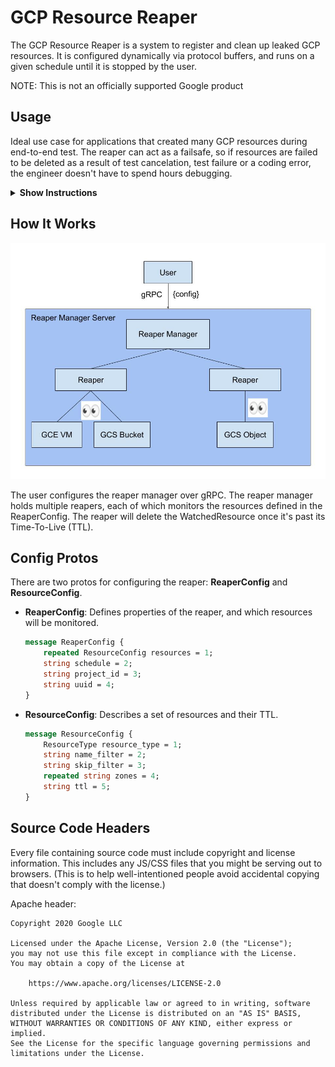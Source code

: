 # GCP Resource Reaper

The GCP Resource Reaper is a system to register and clean up leaked
GCP resources. It is configured dynamically via protocol buffers, and
runs on a given schedule until it is stopped by the user.


NOTE: This is not an officially supported Google product

## Usage

Ideal use case for applications that created many GCP resources
during end-to-end test. The reaper can act as a failsafe, so if
resources are failed to be deleted as a result of test cancelation,
test failure or a coding error, the engineer doesn't have to spend 
hours debugging.

<details><summary><b>Show Instructions</b></summary>

1. Download required tools
   * [Go](https://golang.org/dl/)
   * [Bazel](https://docs.bazel.build/versions/master/install.html)
2. Clone the repository and cd into it
   ```sh
   $ git clone https://github.com/googleinterns/cloudai-gcp-test-resource-reaper
   $ cd cloudai-gcp-test-resource-reaper
   ```
3. Start the gRPC server
   ```sh
    $ bazel run //cmd/start_server:start_server -- -logs-project=YOUR_GCP_PROJECT -logs-name=YOUR_LOGS_NAME
   ```
   **Note**: You can view logs in either the logs.txt file that was created, or in stackdriver cloud logs based off of the information you passed here.
4. Start the reaper manager
   ```sh
   $ bazel run //cmd/reaper:reaper -- start
   ```
5. Create a new reaper
   ```sh
   $ bazel run //cmd/reaper:reaper -- create
   ```
6. Follow the prompt to create a new reaper based off of which resource you want to monitor
7. Once the reaper is created, you can run any of the following:
   * View all running reapers:
    ```sh
    $ bazel run //cmd/reaper:reaper -- list
    ```
   * View report of reaper manager of currently monitored resources and previously deleted resources
    ```sh
    $ bazel run //cmd/reaper:reaper -- report
    ```
8. Delete the reaper once you are ready
   ```sh
   $ bazel run //cmd/reaper:reaper -- delete -uuid=REAPER_UUID
   ```
9. Shutdown the reaper manager
    ```sh
    $ bazel run //cmd/reaper:reaper -- shutdown
    ```

</details>

## How It Works

<img src="./img/diagram.jpg" alt="Reaper Diagram">

The user configures the reaper manager over gRPC. The reaper manager
holds multiple reapers, each of which monitors the resources defined
in the ReaperConfig. The reaper will delete the WatchedResource once
it's past its Time-To-Live (TTL).

## Config Protos

There are two protos for configuring the reaper: **ReaperConfig** and **ResourceConfig**.
* **ReaperConfig**: Defines properties of the reaper, and which resources will be monitored.
    ```protobuf
    message ReaperConfig {
        repeated ResourceConfig resources = 1;
        string schedule = 2;
        string project_id = 3;
        string uuid = 4;
    }
    ```
* **ResourceConfig**: Describes a set of resources and their TTL.
    ```protobuf
    message ResourceConfig {
        ResourceType resource_type = 1;
        string name_filter = 2;
        string skip_filter = 3;
        repeated string zones = 4;
        string ttl = 5;
    }
    ```

## Source Code Headers

Every file containing source code must include copyright and license
information. This includes any JS/CSS files that you might be serving out to
browsers. (This is to help well-intentioned people avoid accidental copying that
doesn't comply with the license.)

Apache header:

    Copyright 2020 Google LLC

    Licensed under the Apache License, Version 2.0 (the "License");
    you may not use this file except in compliance with the License.
    You may obtain a copy of the License at

        https://www.apache.org/licenses/LICENSE-2.0

    Unless required by applicable law or agreed to in writing, software
    distributed under the License is distributed on an "AS IS" BASIS,
    WITHOUT WARRANTIES OR CONDITIONS OF ANY KIND, either express or implied.
    See the License for the specific language governing permissions and
    limitations under the License.
